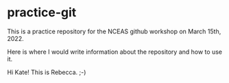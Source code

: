 # practice-git
This is a practice repository for the NCEAS github workshop on March 15th, 2022.

Here is where I would write information about the repository and how to use it. 

Hi Kate! This is Rebecca. ;-)
